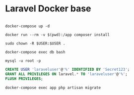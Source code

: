 # Laravel Docker base
```git clone

docker-compose up -d

docker run --rm -v $(pwd):/app composer install

sudo chown -R $USER:$USER .

docker-compose exec db bash

mysql -u root -p
```
```sql
CREATE USER 'laraveluser'@'%' IDENTIFIED BY 'Secret123';
GRANT ALL PRIVILEGES ON laravel.* TO 'laraveluser'@'%';
FLUSH PRIVILEGES;
```

```
docker-compose exec app php artisan migrate
```
